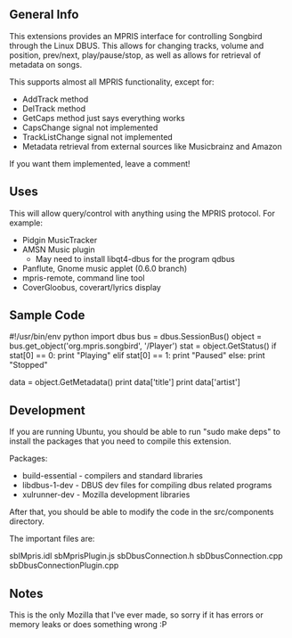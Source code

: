 
General Info
------------

This extensions provides an MPRIS interface for controlling Songbird through the Linux DBUS.
This allows for changing tracks, volume and position, prev/next, play/pause/stop, as well as allows for retrieval of metadata on songs.

This supports almost all MPRIS functionality, except for:
* AddTrack method
* DelTrack method
* GetCaps method just says everything works
* CapsChange signal not implemented
* TrackListChange signal not implemented
* Metadata retrieval from external sources like Musicbrainz and Amazon

If you want them implemented, leave a comment!


Uses
----

This will allow query/control with anything using the MPRIS protocol.
For example:
  * Pidgin MusicTracker
  * AMSN Music plugin
    * May need to install libqt4-dbus for the program qdbus
  * Panflute, Gnome music applet (0.6.0 branch)
  * mpris-remote, command line tool
  * CoverGloobus, coverart/lyrics display


Sample Code
-----------
#!/usr/bin/env python
import dbus
bus = dbus.SessionBus()
object = bus.get_object('org.mpris.songbird', '/Player')
stat = object.GetStatus()
if stat[0] == 0:
  print "Playing"
elif stat[0] == 1:
  print "Paused"
else:
  print "Stopped"
  
data = object.GetMetadata()
print data['title']
print data['artist']


Development
-----------
If you are running Ubuntu, you should be able to run "sudo make deps"
to install the packages that you need to compile this extension.

Packages:
 * build-essential	- compilers and standard libraries
 * libdbus-1-dev	- DBUS dev files for compiling dbus related programs
 * xulrunner-dev	- Mozilla development libraries

After that, you should be able to modify the code in the src/components directory.

The important files are:

sbIMpris.idl
sbMprisPlugin.js
sbDbusConnection.h
sbDbusConnection.cpp
sbDbusConnectionPlugin.cpp


Notes
-----
This is the only Mozilla that I've ever made, so sorry 
if it has errors or memory leaks or does something wrong :P

